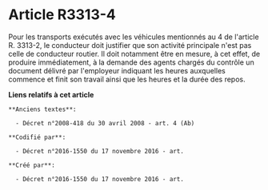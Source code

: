 # Article R3313-4

Pour les transports exécutés avec les véhicules mentionnés au 4 de l'article R. 3313-2, le conducteur doit justifier que son
activité principale n'est pas celle de conducteur routier. Il doit notamment être en mesure, à cet effet, de produire
immédiatement, à la demande des agents chargés du contrôle un document délivré par l'employeur indiquant les heures
auxquelles commence et finit son travail ainsi que les heures et la durée des repos.

**Liens relatifs à cet article**

	**Anciens textes**:

	  - Décret n°2008-418 du 30 avril 2008 - art. 4 (Ab)

	**Codifié par**:

	  - Décret n°2016-1550 du 17 novembre 2016 - art.

	**Créé par**:

	  - Décret n°2016-1550 du 17 novembre 2016 - art.
